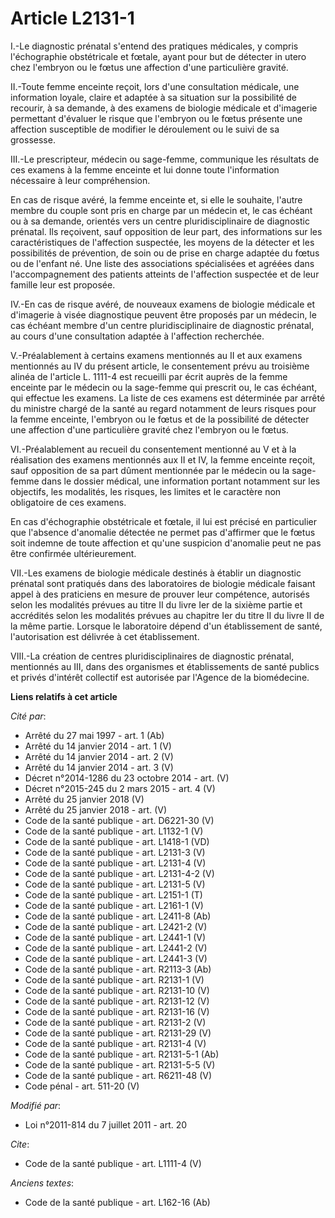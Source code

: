 # Article L2131-1

I.-Le diagnostic prénatal s'entend des pratiques médicales, y compris l'échographie obstétricale et fœtale, ayant pour but de
détecter in utero chez l'embryon ou le fœtus une affection d'une particulière gravité. 

II.-Toute femme enceinte reçoit, lors d'une consultation médicale, une information loyale, claire et adaptée à sa situation
sur la possibilité de recourir, à sa demande, à des examens de biologie médicale et d'imagerie permettant d'évaluer le risque
que l'embryon ou le fœtus présente une affection susceptible de modifier le déroulement ou le suivi de sa grossesse. 

III.-Le prescripteur, médecin ou sage-femme, communique les résultats de ces examens à la femme enceinte et lui donne toute
l'information nécessaire à leur compréhension. 

En cas de risque avéré, la femme enceinte et, si elle le souhaite, l'autre membre du couple sont pris en charge par un
médecin et, le cas échéant ou à sa demande, orientés vers un centre pluridisciplinaire de diagnostic prénatal. Ils reçoivent,
sauf opposition de leur part, des informations sur les caractéristiques de l'affection suspectée, les moyens de la détecter
et les possibilités de prévention, de soin ou de prise en charge adaptée du fœtus ou de l'enfant né. Une liste des
associations spécialisées et agréées dans l'accompagnement des patients atteints de l'affection suspectée et de leur famille
leur est proposée. 

IV.-En cas de risque avéré, de nouveaux examens de biologie médicale et d'imagerie à visée diagnostique peuvent être proposés
par un médecin, le cas échéant membre d'un centre pluridisciplinaire de diagnostic prénatal, au cours d'une consultation
adaptée à l'affection recherchée. 

V.-Préalablement à certains examens mentionnés au II et aux examens mentionnés au IV du présent article, le consentement
prévu au troisième alinéa de l'article L. 1111-4 est recueilli par écrit auprès de la femme enceinte par le médecin ou la
sage-femme qui prescrit ou, le cas échéant, qui effectue les examens. La liste de ces examens est déterminée par arrêté du
ministre chargé de la santé au regard notamment de leurs risques pour la femme enceinte, l'embryon ou le fœtus et de la
possibilité de détecter une affection d'une particulière gravité chez l'embryon ou le fœtus. 

VI.-Préalablement au recueil du consentement mentionné au V et à la réalisation des examens mentionnés aux II et IV, la femme
enceinte reçoit, sauf opposition de sa part dûment mentionnée par le médecin ou la sage-femme dans le dossier médical, une
information portant notamment sur les objectifs, les modalités, les risques, les limites et le caractère non obligatoire de
ces examens. 

En cas d'échographie obstétricale et fœtale, il lui est précisé en particulier que l'absence d'anomalie détectée ne permet
pas d'affirmer que le fœtus soit indemne de toute affection et qu'une suspicion d'anomalie peut ne pas être confirmée
ultérieurement. 

VII.-Les examens de biologie médicale destinés à établir un diagnostic prénatal sont pratiqués dans des laboratoires de
biologie médicale faisant appel à des praticiens en mesure de prouver leur compétence, autorisés selon les modalités prévues
au titre II du livre Ier de la sixième partie et accrédités selon les modalités prévues au chapitre Ier du titre II du livre
II de la même partie. Lorsque le laboratoire dépend d'un établissement de santé, l'autorisation est délivrée à cet
établissement. 

VIII.-La création de centres pluridisciplinaires de diagnostic prénatal, mentionnés au III, dans des organismes et
établissements de santé publics et privés d'intérêt collectif est autorisée par l'Agence de la biomédecine.

**Liens relatifs à cet article**

_Cité par_:

  - Arrêté du 27 mai 1997 - art. 1 (Ab)
  - Arrêté du 14 janvier 2014 - art. 1 (V)
  - Arrêté du 14 janvier 2014 - art. 2 (V)
  - Arrêté du 14 janvier 2014 - art. 3 (V)
  - Décret n°2014-1286 du 23 octobre 2014 - art. (V)
  - Décret n°2015-245 du 2 mars 2015 - art. 4 (V)
  - Arrêté du 25 janvier 2018 (V)
  - Arrêté du 25 janvier 2018 - art. (V)
  - Code de la santé publique - art. D6221-30 (V)
  - Code de la santé publique - art. L1132-1 (V)
  - Code de la santé publique - art. L1418-1 (VD)
  - Code de la santé publique - art. L2131-3 (V)
  - Code de la santé publique - art. L2131-4 (V)
  - Code de la santé publique - art. L2131-4-2 (V)
  - Code de la santé publique - art. L2131-5 (V)
  - Code de la santé publique - art. L2151-1 (T)
  - Code de la santé publique - art. L2161-1 (V)
  - Code de la santé publique - art. L2411-8 (Ab)
  - Code de la santé publique - art. L2421-2 (V)
  - Code de la santé publique - art. L2441-1 (V)
  - Code de la santé publique - art. L2441-2 (V)
  - Code de la santé publique - art. L2441-3 (V)
  - Code de la santé publique - art. R2113-3 (Ab)
  - Code de la santé publique - art. R2131-1 (V)
  - Code de la santé publique - art. R2131-10 (V)
  - Code de la santé publique - art. R2131-12 (V)
  - Code de la santé publique - art. R2131-16 (V)
  - Code de la santé publique - art. R2131-2 (V)
  - Code de la santé publique - art. R2131-29 (V)
  - Code de la santé publique - art. R2131-4 (V)
  - Code de la santé publique - art. R2131-5-1 (Ab)
  - Code de la santé publique - art. R2131-5-5 (V)
  - Code de la santé publique - art. R6211-48 (V)
  - Code pénal - art. 511-20 (V)

_Modifié par_:

  - Loi n°2011-814 du 7 juillet 2011 - art. 20

_Cite_:

  - Code de la santé publique - art. L1111-4 (V)

_Anciens textes_:

  - Code de la santé publique - art. L162-16 (Ab)
